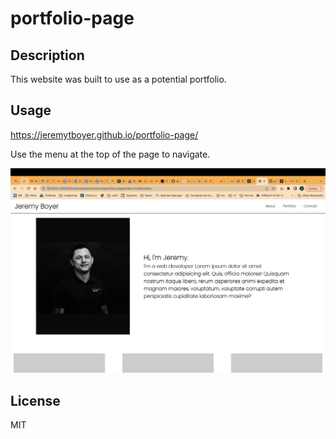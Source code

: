 # portfolio-page

## Description

This website was built to use as a potential portfolio.

## Usage

https://jeremytboyer.github.io/portfolio-page/

Use the menu at the top of the page to navigate.

![website screenshot](assets/Screenshot.png)

## License

MIT
